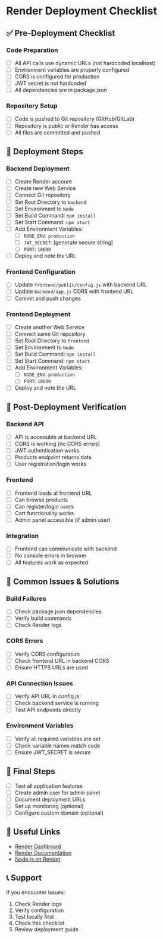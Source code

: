 # Render Deployment Checklist

## ✅ Pre-Deployment Checklist

### Code Preparation
- [ ] All API calls use dynamic URLs (not hardcoded localhost)
- [ ] Environment variables are properly configured
- [ ] CORS is configured for production
- [ ] JWT secret is not hardcoded
- [ ] All dependencies are in package.json

### Repository Setup
- [ ] Code is pushed to Git repository (GitHub/GitLab)
- [ ] Repository is public or Render has access
- [ ] All files are committed and pushed

## 🚀 Deployment Steps

### Backend Deployment
- [ ] Create Render account
- [ ] Create new Web Service
- [ ] Connect Git repository
- [ ] Set Root Directory to `backend`
- [ ] Set Environment to `Node`
- [ ] Set Build Command: `npm install`
- [ ] Set Start Command: `npm start`
- [ ] Add Environment Variables:
  - [ ] `NODE_ENV`: `production`
  - [ ] `JWT_SECRET`: [generate secure string]
  - [ ] `PORT`: `10000`
- [ ] Deploy and note the URL

### Frontend Configuration
- [ ] Update `frontend/public/config.js` with backend URL
- [ ] Update `backend/app.js` CORS with frontend URL
- [ ] Commit and push changes

### Frontend Deployment
- [ ] Create another Web Service
- [ ] Connect same Git repository
- [ ] Set Root Directory to `frontend`
- [ ] Set Environment to `Node`
- [ ] Set Build Command: `npm install`
- [ ] Set Start Command: `npm start`
- [ ] Add Environment Variables:
  - [ ] `NODE_ENV`: `production`
  - [ ] `PORT`: `10000`
- [ ] Deploy and note the URL

## 🔧 Post-Deployment Verification

### Backend API
- [ ] API is accessible at backend URL
- [ ] CORS is working (no CORS errors)
- [ ] JWT authentication works
- [ ] Products endpoint returns data
- [ ] User registration/login works

### Frontend
- [ ] Frontend loads at frontend URL
- [ ] Can browse products
- [ ] Can register/login users
- [ ] Cart functionality works
- [ ] Admin panel accessible (if admin user)

### Integration
- [ ] Frontend can communicate with backend
- [ ] No console errors in browser
- [ ] All features work as expected

## 🐛 Common Issues & Solutions

### Build Failures
- [ ] Check package.json dependencies
- [ ] Verify build commands
- [ ] Check Render logs

### CORS Errors
- [ ] Verify CORS configuration
- [ ] Check frontend URL in backend CORS
- [ ] Ensure HTTPS URLs are used

### API Connection Issues
- [ ] Verify API URL in config.js
- [ ] Check backend service is running
- [ ] Test API endpoints directly

### Environment Variables
- [ ] Verify all required variables are set
- [ ] Check variable names match code
- [ ] Ensure JWT_SECRET is secure

## 📝 Final Steps

- [ ] Test all application features
- [ ] Create admin user for admin panel
- [ ] Document deployment URLs
- [ ] Set up monitoring (optional)
- [ ] Configure custom domain (optional)

## 🔗 Useful Links

- [Render Dashboard](https://dashboard.render.com)
- [Render Documentation](https://render.com/docs)
- [Node.js on Render](https://render.com/docs/deploy-node-express-app)

## 📞 Support

If you encounter issues:
1. Check Render logs
2. Verify configuration
3. Test locally first
4. Check this checklist
5. Review deployment guide 